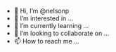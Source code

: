 - 👋 Hi, I’m @neIsonp
- 👀 I’m interested in ...
- 🌱 I’m currently learning ...
- 💞️ I’m looking to collaborate on ...
- 📫 How to reach me ...

<!---
neIsonp/neIsonp is a ✨ special ✨ repository because its `README.md` (this file) appears on your GitHub profile.
You can click the Preview link to take a look at your changes.
--->
